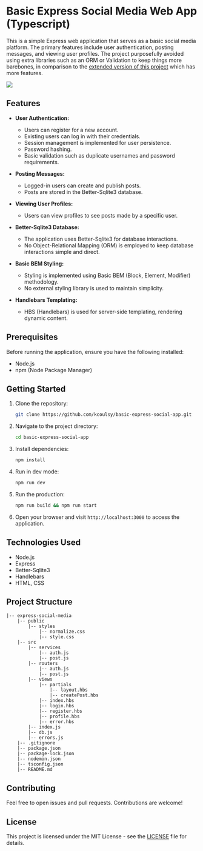 # Basic Express Social Media Web App (Typescript)

This is a simple Express web application that serves as a basic social media platform. The primary features include user authentication, posting messages, and viewing user profiles. The project purposefully avoided using extra libraries such as an ORM or Validation to keep things more barebones, in comparison to the [extended version of this project](https://github.com/kcoulsy/extended-node-social-app) which has more features.

![](https://media2.giphy.com/media/v1.Y2lkPTc5MGI3NjExazV0am9sZnc2MjN5cWVka2czM2MwaWhpczNjZTJ6aTJ5MWZqY2xkbCZlcD12MV9pbnRlcm5hbF9naWZfYnlfaWQmY3Q9Zw/jGvIXXA8TJ64FRv3rC/giphy.gif)

## Features

- **User Authentication:**
  - Users can register for a new account.
  - Existing users can log in with their credentials.
  - Session management is implemented for user persistence.
  - Password hashing.
  - Basic validation such as duplicate usernames and password requirements.   

- **Posting Messages:**
  - Logged-in users can create and publish posts.
  - Posts are stored in the Better-Sqlite3 database.

- **Viewing User Profiles:**
  - Users can view profiles to see posts made by a specific user.

- **Better-Sqlite3 Database:**
  - The application uses Better-Sqlite3 for database interactions.
  - No Object-Relational Mapping (ORM) is employed to keep database interactions simple and direct.

- **Basic BEM Styling:**
  - Styling is implemented using Basic BEM (Block, Element, Modifier) methodology.
  - No external styling library is used to maintain simplicity.

- **Handlebars Templating:**
  - HBS (Handlebars) is used for server-side templating, rendering dynamic content.

## Prerequisites

Before running the application, ensure you have the following installed:

- Node.js
- npm (Node Package Manager)

## Getting Started

1. Clone the repository:

    ```bash
    git clone https://github.com/kcoulsy/basic-express-social-app.git
    ```

2. Navigate to the project directory:

    ```bash
    cd basic-express-social-app
    ```

3. Install dependencies:

    ```bash
    npm install
    ```

4. Run in dev mode:

    ```bash
    npm run dev
    ```

5. Run the production:

    ```bash
    npm run build && npm run start
    ```

6. Open your browser and visit `http://localhost:3000` to access the application.

## Technologies Used

- Node.js
- Express
- Better-Sqlite3
- Handlebars
- HTML, CSS

## Project Structure

```
|-- express-social-media
    |-- public
        |-- styles
            |-- normalize.css
            |-- style.css
    |-- src
        |-- services
            |-- auth.js
            |-- post.js
        |-- routers
            |-- auth.js
            |-- post.js
        |-- views
            |-- partials
                |-- layout.hbs
                |-- createPost.hbs
            |-- index.hbs
            |-- login.hbs
            |-- register.hbs
            |-- profile.hbs
            |-- error.hbs
        |-- index.js
        |-- db.js
        |-- errors.js
    |-- .gitignore
    |-- package.json
    |-- package-lock.json
    |-- nodemon.json
    |-- tsconfig.json
    |-- README.md
```

## Contributing

Feel free to open issues and pull requests. Contributions are welcome!

## License

This project is licensed under the MIT License - see the [LICENSE](LICENSE) file for details.